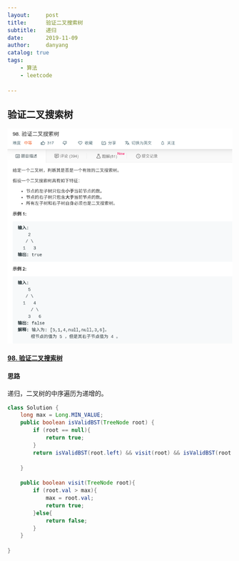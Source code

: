 ```yaml
---
layout:     post
title:      验证二叉搜索树
subtitle:   递归
date:       2019-11-09
author:     danyang
catalog: true
tags:
    - 算法
    - leetcode

---
```


## 验证二叉搜索树

![](../img/验证二叉搜索树.png)

#### [98. 验证二叉搜索树](https://leetcode-cn.com/problems/validate-binary-search-tree/)

#### 思路

递归，二叉树的中序遍历为递增的。

```java
class Solution {
    long max = Long.MIN_VALUE;
    public boolean isValidBST(TreeNode root) {
        if (root == null){
            return true;
        }
        return isValidBST(root.left) && visit(root) && isValidBST(root.right);
        
    }
    
    public boolean visit(TreeNode root){
        if (root.val > max){
            max = root.val;
            return true;
        }else{
            return false;
        }
    }
    
}
```

